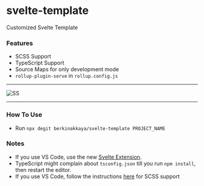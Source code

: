 # svelte-template
Customized Svelte Template

### Features
* SCSS Support
* TypeScript Support
* Source Maps for only development mode
* `rollup-plugin-serve` in `rollup.config.js`

---

![SS](https://i.imgur.com/f8NcA12.png)

---

### How To Use
 * Run `npx degit berkinakkaya/svelte-template PROJECT_NAME`

### Notes
* If you use VS Code, use the new [Svelte Extension](https://marketplace.visualstudio.com/items?itemName=svelte.svelte-vscode).
* TypeScript might complain about `tsconfig.json` till you run `npm install`, then restart the editor.
* If you use VS Code, follow the instructions [here](https://daveceddia.com/svelte-with-sass-in-vscode/) for SCSS support
